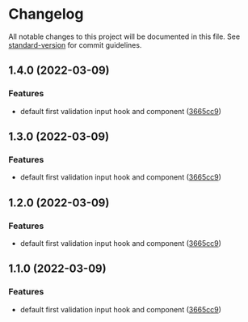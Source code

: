 # Changelog

All notable changes to this project will be documented in this file. See [standard-version](https://github.com/conventional-changelog/standard-version) for commit guidelines.

## 1.4.0 (2022-03-09)


### Features

* default first validation input hook and component ([3665cc9](https://github.com/choisohyun/react-validate-input-component/commit/3665cc97e131d3fdc45220ac9601d059d10d9ba0))

## 1.3.0 (2022-03-09)


### Features

* default first validation input hook and component ([3665cc9](https://github.com/choisohyun/react-validate-input-component/commit/3665cc97e131d3fdc45220ac9601d059d10d9ba0))

## 1.2.0 (2022-03-09)


### Features

* default first validation input hook and component ([3665cc9](https://github.com/choisohyun/react-validate-input-component/commit/3665cc97e131d3fdc45220ac9601d059d10d9ba0))

## 1.1.0 (2022-03-09)


### Features

* default first validation input hook and component ([3665cc9](https://github.com/choisohyun/react-validate-input-component/commit/3665cc97e131d3fdc45220ac9601d059d10d9ba0))

